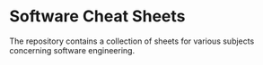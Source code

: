 
# Software Cheat Sheets

The repository contains a collection of sheets for various subjects concerning software engineering.

